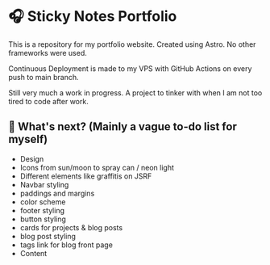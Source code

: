 # 🎧 Sticky Notes Portfolio

This is a repository for my portfolio website. Created using Astro. No other frameworks were used.

Continuous Deployment is made to my VPS with GitHub Actions on every push to main branch.

Still very much a work in progress. A project to tinker with when I am not too tired to code after work.

## 👀 What's next? (Mainly a vague to-do list for myself)

- Design
- Icons from sun/moon to spray can / neon light
- Different elements like graffitis on JSRF
- Navbar styling
- paddings and margins
- color scheme
- footer styling
- button styling
- cards for projects & blog posts
- blog post styling
- tags link for blog front page
- Content
